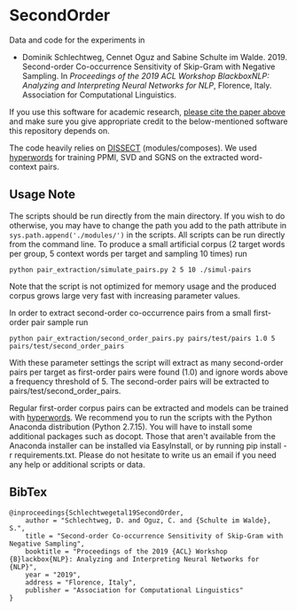 # SecondOrder

Data and code for the experiments in

- Dominik Schlechtweg, Cennet Oguz and Sabine Schulte im Walde. 2019. Second-order Co-occurrence Sensitivity of Skip-Gram with Negative Sampling. In *Proceedings of the 2019 ACL Workshop BlackboxNLP: Analyzing and Interpreting Neural Networks for NLP*, Florence, Italy. Association for Computational Linguistics.

If you use this software for academic research, [please cite the paper above](#bibtex) and make sure you give appropriate credit to the below-mentioned software this repository depends on.

The code heavily relies on [DISSECT](http://clic.cimec.unitn.it/composes/toolkit/introduction.html) (modules/composes). We used [hyperwords](https://bitbucket.org/omerlevy/hyperwords) for training PPMI, SVD and SGNS on the extracted word-context pairs.

Usage Note
--------

The scripts should be run directly from the main directory. If you wish to do otherwise, you may have to change the path you add to the path attribute in `sys.path.append('./modules/')` in the scripts. All scripts can be run directly from the command line. To produce a small artificial corpus (2 target words per group, 5 context words per target and sampling 10 times) run

	python pair_extraction/simulate_pairs.py 2 5 10 ./simul-pairs

Note that the script is not optimized for memory usage and the produced corpus grows large very fast with increasing parameter values.

In order to extract second-order co-occurrence pairs from a small first-order pair sample run

	python pair_extraction/second_order_pairs.py pairs/test/pairs 1.0 5 pairs/test/second_order_pairs

With these parameter settings the script will extract as many second-order pairs per target as first-order pairs were found (1.0) and ignore words above a frequency threshold of 5. The second-order pairs will be extracted to pairs/test/second\_order\_pairs.

Regular first-order corpus pairs can be extracted and models can be trained with [hyperwords](https://bitbucket.org/omerlevy/hyperwords). We recommend you to run the scripts with the Python Anaconda distribution (Python 2.7.15). You will have to install some additional packages such as docopt. Those that aren't available from the Anaconda installer can be installed via EasyInstall, or by running pip install -r requirements.txt. Please do not hesitate to write us an email if you need any help or additional scripts or data.

BibTex
--------

```
@inproceedings{Schlechtwegetal19SecondOrder,
    author = "Schlechtweg, D. and Oguz, C. and {Schulte im Walde}, S.",
    title = "Second-order Co-occurrence Sensitivity of Skip-Gram with Negative Sampling",
    booktitle = "Proceedings of the 2019 {ACL} Workshop {B}lackbox{NLP}: Analyzing and Interpreting Neural Networks for {NLP}",
    year = "2019",
    address = "Florence, Italy",
    publisher = "Association for Computational Linguistics"
}
```
